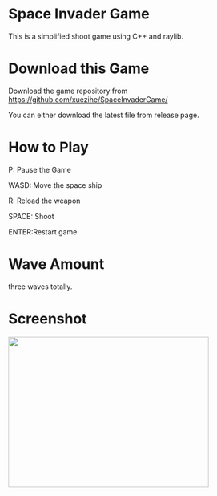 # Space Invader Game
This is a simplified shoot game using C++ and raylib.

# Download this Game
Download the game  repository from 
https://github.com/xuezihe/SpaceInvaderGame/

You can either download the latest file from release page.


# How to Play
P: Pause the Game

WASD: Move the space ship

R: Reload the weapon

SPACE: Shoot

ENTER:Restart game


# Wave Amount
three waves totally.

# Screenshot
<img src="https://github.com/xuezihe/SpaceInvaderGame/blob/master/resources/game.gif" width="400" height="300" />
